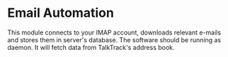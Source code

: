 Email Automation
================

This module connects to your IMAP account, downloads relevant e-mails and stores them in server's database. The software should be running as daemon. It will fetch data from TalkTrack's address book.
